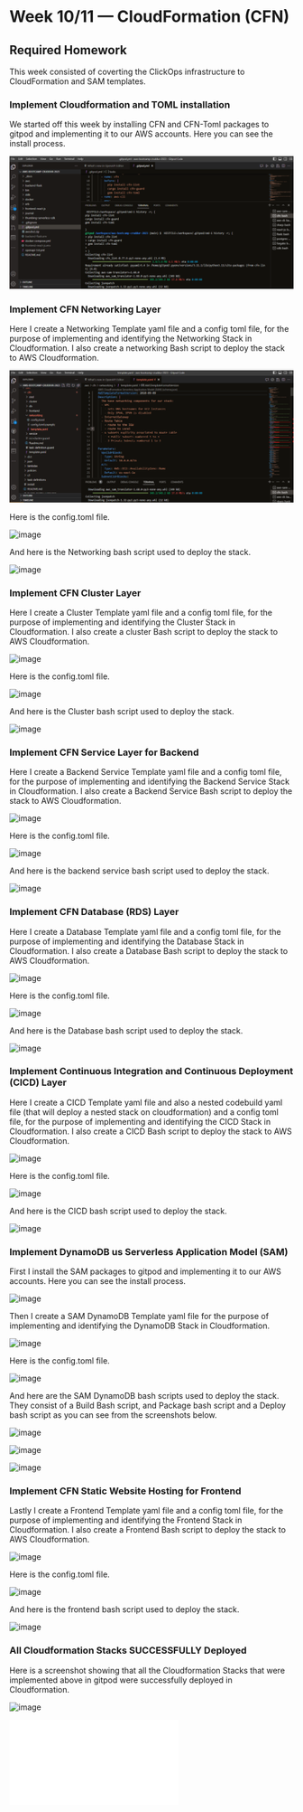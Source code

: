 # Week 10/11 — CloudFormation (CFN)

## Required Homework
This week consisted of coverting the ClickOps infrastructure to CloudFormation and SAM templates.

### Implement Cloudformation and TOML installation 
We started off this week by installing CFN and CFN-Toml packages to gitpod and implementing it to our AWS accounts. Here you can see the install process.

![screenshot of CFN/TOML Install](assets/Install-CFN-and-TOML.png)

### Implement CFN Networking Layer
Here I create a Networking Template yaml file and a config toml file, for the purpose of implementing and identifying the Networking Stack in Cloudformation. I also create a networking Bash script to deploy the stack to AWS Cloudformation.

![screenshot of CFN networking template file](assets/CFN-networking-template-yml.png)

Here is the config.toml file.

![image](https://github.com/tembo84/aws-bootcamp-cruddur-2023/assets/125076485/086d16b7-37e5-4112-9f58-b25a3b7f02af)

And here is the Networking bash script used to deploy the stack.

![image](https://github.com/tembo84/aws-bootcamp-cruddur-2023/assets/125076485/ba4a6424-5bb3-4db4-af17-b9728602268c)


### Implement CFN Cluster Layer
Here I create a Cluster Template yaml file and a config toml file, for the purpose of implementing and identifying the Cluster Stack in Cloudformation. I also create a cluster Bash script to deploy the stack to AWS Cloudformation.

![image](https://github.com/tembo84/aws-bootcamp-cruddur-2023/assets/125076485/700cbf01-566d-451c-bdf6-833db3008df5)

Here is the config.toml file.

![image](https://github.com/tembo84/aws-bootcamp-cruddur-2023/assets/125076485/fc1c417c-f1cf-4abd-ad98-0b371728b660)

And here is the Cluster bash script used to deploy the stack.

![image](https://github.com/tembo84/aws-bootcamp-cruddur-2023/assets/125076485/4a0fe7ce-2326-43f7-8829-6ae6ee36e44e)


### Implement CFN Service Layer for Backend
Here I create a Backend Service Template yaml file and a config toml file, for the purpose of implementing and identifying the Backend Service Stack in Cloudformation. I also create a Backend Service Bash script to deploy the stack to AWS Cloudformation.

![image](https://github.com/tembo84/aws-bootcamp-cruddur-2023/assets/125076485/c531d19d-7680-454c-b68c-659f8ec29b1e)

Here is the config.toml file.

![image](https://github.com/tembo84/aws-bootcamp-cruddur-2023/assets/125076485/262793aa-6477-4b61-b35c-c4345662dc08)

And here is the backend service bash script used to deploy the stack.

![image](https://github.com/tembo84/aws-bootcamp-cruddur-2023/assets/125076485/e1362903-1758-4462-bee5-0fea28709752)


### Implement CFN Database (RDS) Layer
Here I create a Database Template yaml file and a config toml file, for the purpose of implementing and identifying the Database Stack in Cloudformation. I also create a Database Bash script to deploy the stack to AWS Cloudformation.

![image](https://github.com/tembo84/aws-bootcamp-cruddur-2023/assets/125076485/5b9beb8d-f31e-4011-8408-b76495be7866)

Here is the config.toml file.

![image](https://github.com/tembo84/aws-bootcamp-cruddur-2023/assets/125076485/ddf7fd40-d7b7-4f00-9690-cacbb9a73d49)

And here is the Database bash script used to deploy the stack.

![image](https://github.com/tembo84/aws-bootcamp-cruddur-2023/assets/125076485/0bbc6e5a-d5f2-4a48-a1de-1cdc9488b1bd)


### Implement Continuous Integration and Continuous Deployment (CICD) Layer
Here I create a CICD Template yaml file and also a nested codebuild yaml file (that will deploy a nested stack on cloudformation) and a config toml file, for the purpose of implementing and identifying the CICD Stack in Cloudformation. I also create a CICD Bash script to deploy the stack to AWS Cloudformation.

![image](https://github.com/tembo84/aws-bootcamp-cruddur-2023/assets/125076485/de3e4ae4-77bb-4b34-9cc2-399d7528a21a)

Here is the config.toml file.

![image](https://github.com/tembo84/aws-bootcamp-cruddur-2023/assets/125076485/549c6cec-a4da-43df-9d77-f466e1d28dc9)

And here is the CICD bash script used to deploy the stack.

![image](https://github.com/tembo84/aws-bootcamp-cruddur-2023/assets/125076485/c44f64ce-08ec-49f6-b700-6a9900b37c24)


### Implement DynamoDB us Serverless Application Model (SAM)
First I install the SAM packages to gitpod and implementing it to our AWS accounts. Here you can see the install process. 

![image](https://github.com/tembo84/aws-bootcamp-cruddur-2023/assets/125076485/47dca641-f2ad-4bbe-aa77-37707db9283d)

Then I create a SAM DynamoDB Template yaml file for the purpose of implementing and identifying the DynamoDB Stack in Cloudformation. 

![image](https://github.com/tembo84/aws-bootcamp-cruddur-2023/assets/125076485/c25f4b2e-e3e1-401b-89a6-8f62ae71af63)

Here is the config.toml file.

![image](https://github.com/tembo84/aws-bootcamp-cruddur-2023/assets/125076485/a95f3be2-386e-40e8-b312-3bf070def172)

And here are the SAM DynamoDB bash scripts used to deploy the stack. They consist of a Build Bash script, and Package bash script and a Deploy bash script as you can see from the screenshots below.

![image](https://github.com/tembo84/aws-bootcamp-cruddur-2023/assets/125076485/2dc4ef40-254f-4422-aa1b-2c0414736bf6)

![image](https://github.com/tembo84/aws-bootcamp-cruddur-2023/assets/125076485/c2a3e19a-b453-4c46-b430-7d88c224f832)

![image](https://github.com/tembo84/aws-bootcamp-cruddur-2023/assets/125076485/d3a80ec2-a04f-49f5-ac7c-05bca4ffc473)


### Implement CFN Static Website Hosting for Frontend
Lastly I create a Frontend Template yaml file and a config toml file, for the purpose of implementing and identifying the Frontend Stack in Cloudformation. I also create a Frontend Bash script to deploy the stack to AWS Cloudformation.

![image](https://github.com/tembo84/aws-bootcamp-cruddur-2023/assets/125076485/36da31d3-12ab-4694-a50f-870dac4996b9)

Here is the config.toml file.

![image](https://github.com/tembo84/aws-bootcamp-cruddur-2023/assets/125076485/8fac45e3-b009-4b95-9bb6-27558e1c927f)

And here is the frontend bash script used to deploy the stack.

![image](https://github.com/tembo84/aws-bootcamp-cruddur-2023/assets/125076485/2b1213d8-879d-413b-a0e9-9e4157d80c59)

### All Cloudformation Stacks SUCCESSFULLY Deployed
Here is a screenshot showing that all the Cloudformation Stacks that were implemented above in gitpod were successfully deployed in Cloudformation.

![image](https://github.com/tembo84/aws-bootcamp-cruddur-2023/assets/125076485/66cafa5b-c7a6-4b64-b96d-cf3052663be4)

![](assets/Cruddur-Diagram.drawio.xml)

